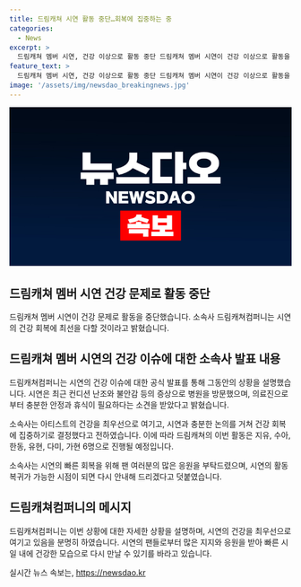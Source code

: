 ```yaml
---
title: 드림캐쳐 시연 활동 중단…회복에 집중하는 중
categories:
  - News
excerpt: >
  드림캐쳐 멤버 시연, 건강 이상으로 활동 중단 드림캐쳐 멤버 시연이 건강 이상으로 활동을 중단하게 되었다. 소속사는 최근 컨디션 난조와 불안감 등으로 병원을 방문한 시연은 충분한 안정과 휴식이 필요하다는 의료진 소견을 받았다고 밝혔다. 이에 따라 드림캐쳐의 이번 컴백 활동은 6명으로 진행되며, 시연의 빠른 회복을 위해 팬들의 많은 응원을 부탁하고 있다.
feature_text: >
  드림캐쳐 멤버 시연, 건강 이상으로 활동 중단 드림캐쳐 멤버 시연이 건강 이상으로 활동을 중단하게 되었다. 소속사는 최근 컨디션 난조와 불안감 등으로 병원을 방문한 시연은 충분한 안정과 휴식이 필요하다는 의료진 소견을 받았다고 밝혔다. 이에 따라 드림캐쳐의 이번 컴백 활동은 6명으로 진행되며, 시연의 빠른 회복을 위해 팬들의 많은 응원을 부탁하고 있다.
image: '/assets/img/newsdao_breakingnews.jpg'
---
```


<p><img src="/assets/img/newsdao_breakingnews.jpg" alt="bookingtag 속보" /></p>

<h2 data-ke-size="size26">드림캐쳐 멤버 시연 건강 문제로 활동 중단</h2>

<p data-ke-size="size16">드림캐쳐 멤버 시연이 건강 문제로 활동을 중단했습니다. 소속사 드림캐쳐컴퍼니는 시연의 건강 회복에 최선을 다할 것이라고 밝혔습니다.</p>

<h2 data-ke-size="size26">드림캐쳐 멤버 시연의 건강 이슈에 대한 소속사 발표 내용</h2>

<p data-ke-size="size16">드림캐쳐컴퍼니는 시연의 건강 이슈에 대한 공식 발표를 통해 그동안의 상황을 설명했습니다. 시연은 최근 컨디션 난조와 불안감 등의 증상으로 병원을 방문했으며, 의료진으로부터 충분한 안정과 휴식이 필요하다는 소견을 받았다고 밝혔습니다.</p>

<p data-ke-size="size16">소속사는 아티스트의 건강을 최우선으로 여기고, 시연과 충분한 논의를 거쳐 건강 회복에 집중하기로 결정했다고 전하였습니다. 이에 따라 드림캐쳐의 이번 활동은 지유, 수아, 한동, 유현, 다미, 가현 6명으로 진행될 예정입니다.</p>

<p data-ke-size="size16">소속사는 시연의 빠른 회복을 위해 팬 여러분의 많은 응원을 부탁드렸으며, 시연의 활동 복귀가 가능한 시점이 되면 다시 안내해 드리겠다고 덧붙였습니다.</p>

<h2 data-ke-size="size26">드림캐쳐컴퍼니의 메시지</h2>

<p data-ke-size="size16">드림캐쳐컴퍼니는 이번 상황에 대한 자세한 상황을 설명하며, 시연의 건강을 최우선으로 여기고 있음을 분명히 하였습니다. 시연의 팬들로부터 많은 지지와 응원을 받아 빠른 시일 내에 건강한 모습으로 다시 만날 수 있기를 바라고 있습니다.</p>
실시간 뉴스 속보는, <a href="https://newsdao.kr" rel="dofollow">https://newsdao.kr</a>



